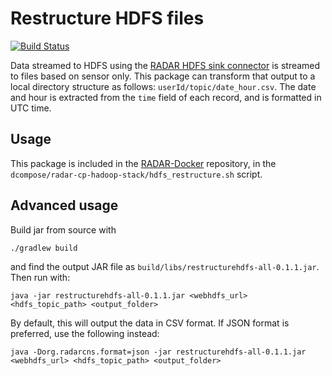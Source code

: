 # Restructure HDFS files

[![Build Status](https://travis-ci.org/RADAR-CNS/Restructure-HDFS-topic.svg?branch=master)](https://travis-ci.org/RADAR-CNS/Restructure-HDFS-topic)

Data streamed to HDFS using the [RADAR HDFS sink connector](https://github.com/RADAR-CNS/RADAR-HDFS-Sink-Connector) is streamed to files based on sensor only. This package can transform that output to a local directory structure as follows: `userId/topic/date_hour.csv`. The date and hour is extracted from the `time` field of each record, and is formatted in UTC time.

## Usage

This package is included in the [RADAR-Docker](https://github.com/RADAR-CNS/RADAR-Docker) repository, in the `dcompose/radar-cp-hadoop-stack/hdfs_restructure.sh` script.

## Advanced usage

Build jar from source with

```shell
./gradlew build
```
and find the output JAR file as `build/libs/restructurehdfs-all-0.1.1.jar`. Then run with:

```shell
java -jar restructurehdfs-all-0.1.1.jar <webhdfs_url> <hdfs_topic_path> <output_folder>
```

By default, this will output the data in CSV format. If JSON format is preferred, use the following instead:
```
java -Dorg.radarcns.format=json -jar restructurehdfs-all-0.1.1.jar <webhdfs_url> <hdfs_topic_path> <output_folder>
```
